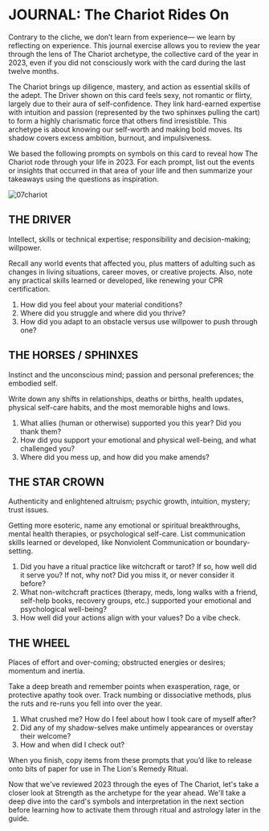 # JOURNAL: The Chariot Rides On

Contrary to the cliche, we don’t learn from experience— we learn by reflecting on experience. This journal exercise allows you to review the year through the lens of The Chariot archetype, the collective card of the year in 2023, even if you did not consciously work with the card during the last twelve months.

The Chariot brings up diligence, mastery, and action as essential skills of the adept. The Driver shown on this card feels sexy, not romantic or flirty, largely due to their aura of self-confidence. They link hard-earned expertise with intuition and passion (represented by the two sphinxes pulling the cart) to form a highly charismatic force that others find irresistible. This archetype is about knowing our self-worth and making bold moves. Its shadow covers excess ambition, burnout, and impulsiveness.

We based the following prompts on symbols on this card to reveal how The Chariot rode through your life in 2023. For each prompt, list out the events or insights that occurred in that area of your life and then summarize your takeaways using the questions as inspiration.

![07chariot](https://github.com/micaelaneus/strength-as-ccoty/assets/5696026/78db8324-9d16-4d63-9c2e-015100a391d8)

## THE DRIVER

Intellect, skills or technical expertise; responsibility and decision-making; willpower.

Recall any world events that affected you, plus matters of adulting such as changes in living situations, career moves, or creative projects. Also, note any practical skills learned or developed, like renewing your CPR certification.

1. How did you feel about your material conditions?
2. Where did you struggle and where did you thrive?
3. How did you adapt to an obstacle versus use willpower to push through one?

## THE HORSES / SPHINXES

Instinct and the unconscious mind; passion and personal preferences; the embodied self.

Write down any shifts in relationships, deaths or births, health updates, physical self-care habits, and the most memorable highs and lows.

1. What allies (human or otherwise) supported you this year? Did you thank them?
2. How did you support your emotional and physical well-being, and what challenged you?
3. Where did you mess up, and how did you make amends?

## THE STAR CROWN

Authenticity and enlightened altruism; psychic growth, intuition, mystery; trust issues.

Getting more esoteric, name any emotional or spiritual breakthroughs, mental health therapies, or psychological self-care. List communication skills learned or developed, like Nonviolent Communication or boundary-setting.

1. Did you have a ritual practice like witchcraft or tarot? If so, how well did it serve you? If not, why not? Did you miss it, or never consider it before?
2. What non-witchcraft practices (therapy, meds, long walks with a friend, self-help books, recovery groups, etc.) supported your emotional and psychological well-being?
3. How well did your actions align with your values? Do a vibe check.

## THE WHEEL

Places of effort and over-coming; obstructed energies or desires; momentum and inertia.

Take a deep breath and remember points when exasperation, rage, or protective apathy took over. Track numbing or dissociative methods, plus the ruts and re-runs you fell into over the year.

1. What crushed me? How do I feel about how I took care of myself after?
2. Did any of my shadow-selves make untimely appearances or overstay their welcome?
3. How and when did I check out?

When you finish, copy items from these prompts that you’d like to release onto bits of paper for use in The Lion's Remedy Ritual.

Now that we've reviewed 2023 through the eyes of The Chariot, let's take a closer look at Strength as the archetype for the year ahead. We'll take a deep dive into the card's symbols and interpretation in the next section before learning how to activate them through ritual and astrology later in the guide.
